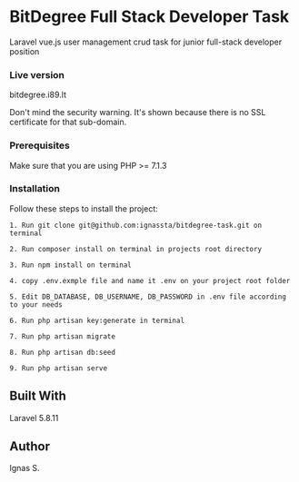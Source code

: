 # BitDegree Full Stack Developer Task

Laravel vue.js user management crud task for junior full-stack developer position

### Live version

bitdegree.i89.lt

Don't mind the security warning. It's shown because there is no SSL certificate for that sub-domain.


### Prerequisites

Make sure that you are using PHP >= 7.1.3

### Installation

Follow these steps to install the project:

```
1. Run git clone git@github.com:ignassta/bitdegree-task.git on terminal
```
```
2. Run composer install on terminal in projects root directory
```
```
3. Run npm install on terminal
```
```
4. copy .env.exmple file and name it .env on your project root folder
```
```
5. Edit DB_DATABASE, DB_USERNAME, DB_PASSWORD in .env file according to your needs
```
```
6. Run php artisan key:generate in terminal
```
```
7. Run php artisan migrate
```
```
8. Run php artisan db:seed
```
```
9. Run php artisan serve
```

## Built With

Laravel 5.8.11

## Author

Ignas S.
